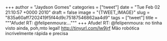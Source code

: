 
+++
author = "Jaydson Gomes"
categories = ["tweet"]
date = "Tue Feb 02 21:10:57 +0000 2010"
draft = false
image = "{TWEET_IMAGE}"
slug = "835a60aff7202419f5f44d9c75187546862aa4d9"
tags = ["tweet"]
title = """Afude! RT: @felipenmoura:..."""
+++
Afude! RT: @felipenmoura: no tinha visto ainda, poh,mto legal! http://tinyurl.com/lw9jrf Mão robótica incrivelmente rápida e precisa
